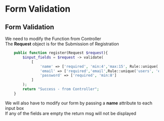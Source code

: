 # Form Validation

## Form Validation
We need to modify the Function from Controller\
The **Request** object is for the Submission of Registration
```php
    public function register(Request $request){
        $input_fields = $request -> validate(
            [
                'name' => ['required', 'min:4','max:15', Rule::unique('users','name')],
                'email' => ['required','email',Rule::unique('users', 'email')],
                'password' => ['required', 'min:8']
            ]
        );
        return "Success - from Controller";
    }
```
We will also have to modify our form by passing a **name** attribute to each input box\
If any of the fields are empty the return msg will not be displayed